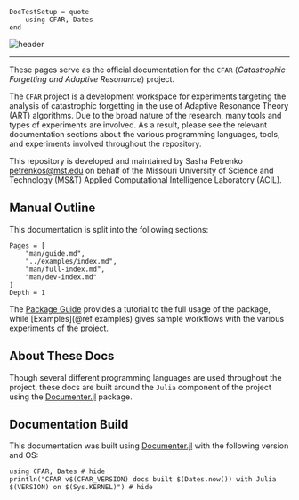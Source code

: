 ```@meta
DocTestSetup = quote
    using CFAR, Dates
end
```

![header](assets/downloads/header.png)

---

These pages serve as the official documentation for the `CFAR` (*Catastrophic Forgetting and Adaptive Resonance*) project.

The `CFAR` project is a development workspace for experiments targeting the analysis of catastrophic forgetting in the use of Adaptive Resonance Theory (ART) algorithms.
Due to the broad nature of the research, many tools and types of experiments are involved.
As a result, please see the relevant documentation sections about the various programming languages, tools, and experiments involved throughout the repository.

This repository is developed and maintained by Sasha Petrenko <petrenkos@mst.edu> on behalf of the Missouri University of Science and Technology (MS&T) Applied Computational Intelligence Laboratory (ACIL).

## Manual Outline

This documentation is split into the following sections:

```@contents
Pages = [
    "man/guide.md",
    "../examples/index.md",
    "man/full-index.md",
    "man/dev-index.md"
]
Depth = 1
```

The [Package Guide](@ref) provides a tutorial to the full usage of the package, while [Examples](@ref examples) gives sample workflows with the various experiments of the project.

## About These Docs

Though several different programming languages are used throughout the project, these docs are built around the `Julia` component of the project using the [Documenter.jl](https://github.com/JuliaDocs/Documenter.jl) package.

## Documentation Build

This documentation was built using [Documenter.jl](https://github.com/JuliaDocs/Documenter.jl) with the following version and OS:

```@example
using CFAR, Dates # hide
println("CFAR v$(CFAR_VERSION) docs built $(Dates.now()) with Julia $(VERSION) on $(Sys.KERNEL)") # hide
```
